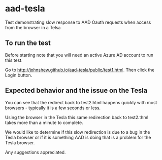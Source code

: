 # aad-tesla

Test demonstrating slow response to AAD Oauth requests when access from the browser in a Telsa

## To run the test

Before starting note that you will need an active Azure AD account to run this test.

Go to http://johnshew.github.io/aad-tesla/public/test1.html.  Then click the Login button.

## Expected behavior and the issue on the Tesla

You can see that the redirect back to test2.html happens quickly with most browsers - typically it is a few seconds or less. 

Using the browser in the Tesla this same redirection back to test2.thml takes more than a minute to complete.

We would like to determine if this slow redirection is due to a bug in the Tesla browser or if it is something AAD is doing that is a problem for the Tesla browser.

Any suggestions appreciated.
